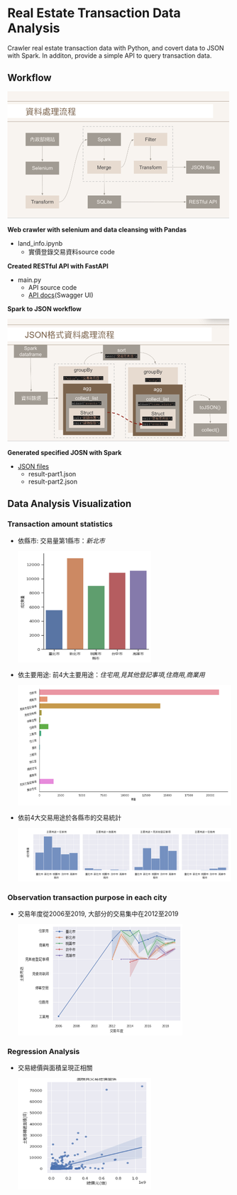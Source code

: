 # Real Estate Transaction Data Analysis
Crawler real estate transaction data with Python, and covert data to JSON with Spark. In additon, provide a simple API to query
transaction data.

## Workflow

<img src="https://github.com/tshihyi/real-estate-analysis/blob/main/image/work-flow.png" width="500">

**Web crawler with selenium and data cleansing with Pandas**
  - land_info.ipynb
    - 實價登錄交易資料source code

**Created RESTful API with FastAPI**
  - main.py
    - API source code
    - [API docs](https://simple-api.tshihyi.repl.co/docs#/default/read_item_items__get)(Swagger UI)

**Spark to JSON workflow**

<img src="https://github.com/tshihyi/real-estate-analysis/blob/main/image/spark-to-json.png" width="500">

**Generated specified JOSN with Spark**
  - [JSON files](https://drive.google.com/drive/folders/1EX6ZFLxrw-b1Zo3CEc418jfYUfVIXVvR?usp=sharing)
    - result-part1.json
    - result-part2.json
    
## Data Analysis Visualization
   ### Transaction amount statistics
   - 依縣市: 交易量第1縣市：_新北市_
   
     <img src="https://github.com/tshihyi/real-estate-analysis/blob/main/image/txn_amount_city.png" height= "250" width="300">
    
   - 依主要用途: 前4大主要用途：_住宅用,見其他登記事項,住商用,商業用_
  
     <img src="https://github.com/tshihyi/real-estate-analysis/blob/main/image/txn_reason.png" height= "270" width="550">
     
   - 依前4大交易用途於各縣市的交易統計
     
     <img src="https://github.com/tshihyi/real-estate-analysis/blob/main/image/city_top4_txn_reason_analysis.png">
 
   ### Observation transaction purpose in each city
   - 交易年度從2006至2019, 大部分的交易集中在2012至2019
   
     <img src="https://github.com/tshihyi/real-estate-analysis/blob/main/image/city_txn_reason_by_year.png" height= "250" width="370">
   
   ### Regression Analysis
   - 交易總價與面積呈現正相關
   
     <img src="https://github.com/tshihyi/real-estate-analysis/blob/main/image/price_area_regression_analysis.png" height= "250" width="300">
    
 

